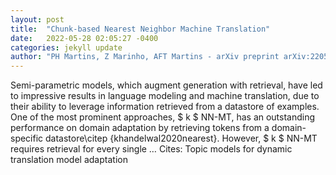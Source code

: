 ```yaml
---
layout: post
title:  "Chunk-based Nearest Neighbor Machine Translation"
date:   2022-05-28 02:05:27 -0400
categories: jekyll update
author: "PH Martins, Z Marinho, AFT Martins - arXiv preprint arXiv:2205.12230, 2022"
---
```

Semi-parametric models, which augment generation with retrieval, have led to impressive results in language modeling and machine translation, due to their ability to leverage information retrieved from a datastore of examples. One of the most prominent approaches, $ k $ NN-MT, has an outstanding performance on domain adaptation by retrieving tokens from a domain-specific datastore\citep {khandelwal2020nearest}. However, $ k $ NN-MT requires retrieval for every single … Cites: ‪Topic models for dynamic translation model adaptation‬